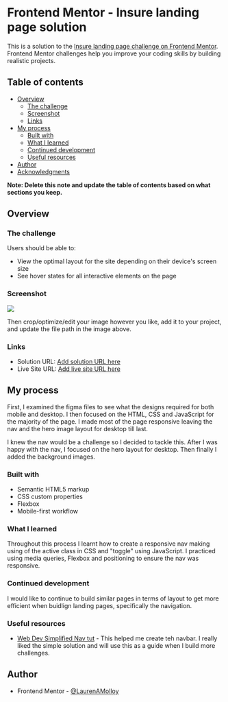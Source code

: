 # Frontend Mentor - Insure landing page solution

This is a solution to the [Insure landing page challenge on Frontend Mentor](https://www.frontendmentor.io/challenges/insure-landing-page-uTU68JV8). Frontend Mentor challenges help you improve your coding skills by building realistic projects. 

## Table of contents

- [Overview](#overview)
  - [The challenge](#the-challenge)
  - [Screenshot](#screenshot)
  - [Links](#links)
- [My process](#my-process)
  - [Built with](#built-with)
  - [What I learned](#what-i-learned)
  - [Continued development](#continued-development)
  - [Useful resources](#useful-resources)
- [Author](#author)
- [Acknowledgments](#acknowledgments)

**Note: Delete this note and update the table of contents based on what sections you keep.**

## Overview

### The challenge

Users should be able to:

- View the optimal layout for the site depending on their device's screen size
- See hover states for all interactive elements on the page

### Screenshot

![](./screenshot.jpg)


Then crop/optimize/edit your image however you like, add it to your project, and update the file path in the image above.

### Links

- Solution URL: [Add solution URL here](https://github.com/LaurenAMolloy/insure-landing-page/settings/pages)
- Live Site URL: [Add live site URL here](https://laurenamolloy.github.io/insure-landing-page/)

## My process

First, I examined the figma files to see what the designs required for both mobile and desktop. I then focused on the HTML, CSS and JavaScript for the majority of the page. I made most of the page responsive leaving the nav and the hero image layout for desktop till last.

I knew the nav would be a challenge so I decided to tackle this. After I was happy with the nav, I focused on the hero layout for desktop. Then finally I added the background images.

### Built with

- Semantic HTML5 markup
- CSS custom properties
- Flexbox
- Mobile-first workflow

### What I learned

Throughout this process I learnt how to create a responsive nav making using of the active class in CSS and "toggle" using JavaScript. I practiced using media queries, Flexbox and positioning to ensure the nav was responsive.


### Continued development

I would like to continue to build similar pages in terms of layout to get more efficient when buidlign landing pages, specifically the navigation.

### Useful resources

- [Web Dev Simplified Nav tut](https://www.youtube.com/watch?v=At4B7A4GOPg) - This helped me create teh navbar. I really liked the simple solution and will use this as a guide when I build more challenges.


## Author

- Frontend Mentor - [@LaurenAMolloy](https://www.frontendmentor.io/profile/yourusername)

